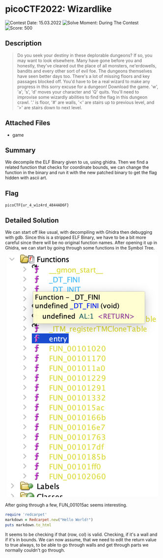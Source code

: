# picoCTF2022: Wizardlike

![Contest Date: 15.03.2022](https://img.shields.io/badge/Contest%20Date-15.03.2022-lightgrey.svg)
![Solve Moment: During The Contest](https://img.shields.io/badge/Solve%20Moment-During%20The%20Contest-brightgreen.svg)
![Score: 500](https://img.shields.io/badge/Score-500-brightgreen.svg)

## Description

> Do you seek your destiny in these deplorable dungeons? If so, you may want to look elsewhere. Many have gone before you and honestly, they've cleared out the place of all monsters, ne'erdowells, bandits and every other sort of evil foe. The dungeons themselves have seen better days too. There's a lot of missing floors and key passages blocked off. You'd have to be a real wizard to make any progress in this sorry excuse for a dungeon!
Download the game.
'w', 'a', 's', 'd' moves your character and 'Q' quits. You'll need to improvise some wizardly abilities to find the flag in this dungeon crawl. '.' is floor, '#' are walls, '<' are stairs up to previous level, and '>' are stairs down to next level.


## Attached Files

- game

## Summary

We decompile the ELF Binary given to us, using ghidra. Then we find a related function that checks for coordinate bounds, we can change the function in the binary and run it with the new patched binary to get the flag hidden with ascii art.

## Flag

```
picoCTF{ur_4_w1z4rd_4844AD6F}
```

## Detailed Solution

We can start off like usual, with decompiling with Ghidra then debugging with gdb. Since this is a stripped ELF Binary, we have to be a bit more careful since there will be no original function   names. After opening it up in Ghidra, we can start by going through some functions in the Symbol Tree.<p align="center">
![logo](https://github.com/Thinker28/picoCTF2021/blob/main/Reverse-Engineering/Wizardlike/Screen%20Shot%202022-03-29%20at%207.12.50%20PM.png "Raspberry pi")
</p>After going through a few, FUN_001015ac seems interesting.

```ruby
require 'redcarpet'
markdown = Redcarpet.new("Hello World!")
puts markdown.to_html
```

It seems to be checking if that (row, col) is valid. Checking, if it's a wall and if it's in bounds. We can now assume, that we need to edit the return value to true always, to be able to go through walls and get through parts we normally couldn't go through. 
